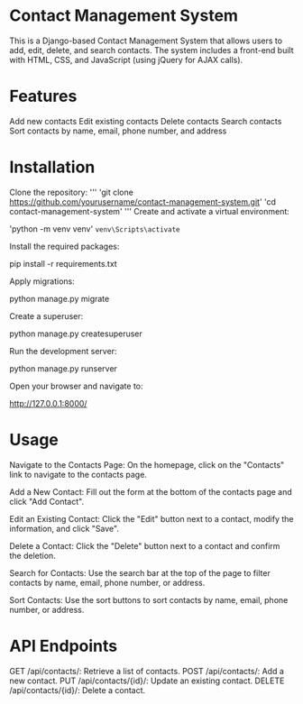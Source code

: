 # Contact Management System
This is a Django-based Contact Management System that allows users to add, edit, delete, and search contacts. The system includes a front-end built with HTML, CSS, and JavaScript (using jQuery for AJAX calls).

# Features
Add new contacts
Edit existing contacts
Delete contacts
Search contacts
Sort contacts by name, email, phone number, and address

# Installation
Clone the repository:
'''
'git clone https://github.com/yourusername/contact-management-system.git'
'cd contact-management-system'
'''
Create and activate a virtual environment:

'python -m venv venv'
`venv\Scripts\activate`

Install the required packages:

pip install -r requirements.txt

Apply migrations:

python manage.py migrate

Create a superuser:

python manage.py createsuperuser

Run the development server:

python manage.py runserver

Open your browser and navigate to:

http://127.0.0.1:8000/

# Usage
Navigate to the Contacts Page:
On the homepage, click on the "Contacts" link to navigate to the contacts page.

Add a New Contact:
Fill out the form at the bottom of the contacts page and click "Add Contact".

Edit an Existing Contact:
Click the "Edit" button next to a contact, modify the information, and click "Save".

Delete a Contact:
Click the "Delete" button next to a contact and confirm the deletion.

Search for Contacts:
Use the search bar at the top of the page to filter contacts by name, email, phone number, or address.

Sort Contacts:
Use the sort buttons to sort contacts by name, email, phone number, or address.

# API Endpoints
GET /api/contacts/: Retrieve a list of contacts.
POST /api/contacts/: Add a new contact.
PUT /api/contacts/{id}/: Update an existing contact.
DELETE /api/contacts/{id}/: Delete a contact.

